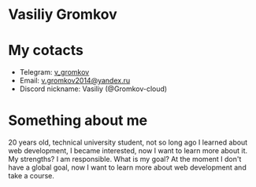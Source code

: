 # Vasiliy Gromkov

# My cotacts
* Telegram: [v_gromkov](https://t.me/v_gromkov "Описание")
* Email: v.gromkov2014@yandex.ru
* Discord nickname: Vasiliy (@Gromkov-cloud)

# Something about me
20 years old, technical university student, not so long ago I learned about web development, I became interested, now I want to learn more about it.
My strengths? I am responsible.
What is my goal? At the moment I don't have a global goal, now I want to learn more about web development and take a course.